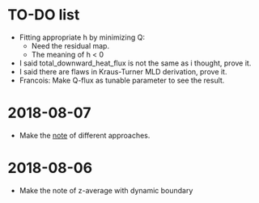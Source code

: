 
# TO-DO list

- Fitting appropriate h by minimizing Q:
  - Need the residual map.
  - The meaning of h < 0
- I said total_downward_heat_flux is not the same as i thought, prove it.
- I said there are flaws in Kraus-Turner MLD derivation, prove it.
- Francois: Make Q-flux as tunable parameter to see the result.

# 2018-08-07

- Make the [note](https://www.sharelatex.com/read/ywkvvgyzbmfn) of different approaches.
  

# 2018-08-06

- Make the note of z-average with dynamic boundary


